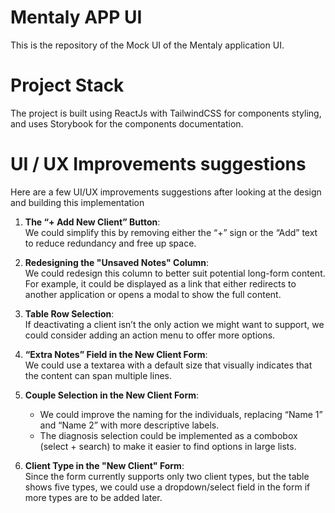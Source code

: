 # Mentaly APP UI

This is the repository of the Mock UI of the Mentaly application UI.

# Project Stack

The project is built using ReactJs with TailwindCSS for components styling, and uses Storybook for the components documentation.

# UI / UX Improvements suggestions

Here are a few UI/UX improvements suggestions after looking at the design and building this implementation

1. **The “+ Add New Client” Button**:  
   We could simplify this by removing either the “+” sign or the “Add” text to reduce redundancy and free up space.

2. **Redesigning the "Unsaved Notes" Column**:  
   We could redesign this column to better suit potential long-form content. For example, it could be displayed as a link that either redirects to another application or opens a modal to show the full content.

3. **Table Row Selection**:  
   If deactivating a client isn’t the only action we might want to support, we could consider adding an action menu to offer more options.

4. **“Extra Notes” Field in the New Client Form**:  
   We could use a textarea with a default size that visually indicates that the content can span multiple lines.

5. **Couple Selection in the New Client Form**:

   - We could improve the naming for the individuals, replacing “Name 1” and “Name 2” with more descriptive labels.
   - The diagnosis selection could be implemented as a combobox (select + search) to make it easier to find options in large lists.

6. **Client Type in the "New Client" Form**:  
   Since the form currently supports only two client types, but the table shows five types, we could use a dropdown/select field in the form if more types are to be added later.
